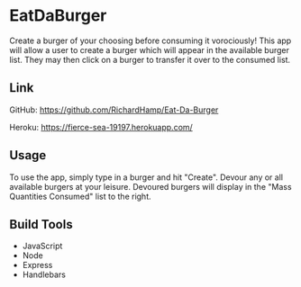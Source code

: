# EatDaBurger

Create a burger of your choosing before consuming it vorociously! This app will allow a user to create a burger which will appear in the available burger list. They may then click on a burger to transfer it over to the consumed list.

## Link
GitHub: https://github.com/RichardHamp/Eat-Da-Burger

Heroku: https://fierce-sea-19197.herokuapp.com/

## Usage

To use the app, simply type in a burger and hit "Create". Devour any or all available burgers at your leisure. Devoured burgers will display in the "Mass Quantities Consumed" list to the right.

## Build Tools
- JavaScript
- Node
- Express
- Handlebars
